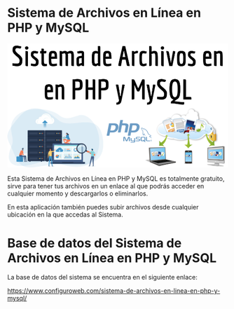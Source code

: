 # Sistema de Archivos en Línea en PHP y MySQL

<img src="Sistema%20de%20Archivos%20en%20%20en%20PHP%20y%20MySQL.png">

Esta Sistema de Archivos en Línea en PHP y MySQL es totalmente gratuito, sirve para tener tus archivos en un enlace al que podrás acceder en cualquier momento y descargarlos o eliminarlos.

En esta aplicación también puedes subir archivos desde cualquier ubicación en la que accedas al Sistema.

# Base de datos del Sistema de Archivos en Línea en PHP y MySQL

La base de datos del sistema se encuentra en el siguiente enlace:

https://www.configuroweb.com/sistema-de-archivos-en-linea-en-php-y-mysql/
